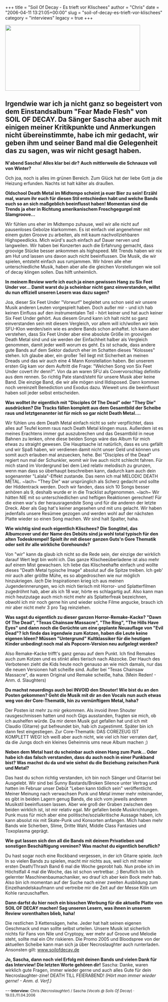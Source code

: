 +++
title = "Soil Of Decay - Es trieft vor Klischees"
author = "Chris"
date = "2006-04-11 13:21:05+00:00"
slug = "soil-of-decay-es-trieft-vor-klischees"
category = "interviews"
legacy = true
+++

<img src="images//2010/10/Soils-Of-Decay-Logo.jpg" alt="" title="Soils Of Decay - Logo" width="430" height="210" class="alignnone size-full wp-image-2783" />

Irgendwie war ich ja nicht ganz so begeistert von dem Einstandsalbum "Fear Made Flesh" von SOIL OF DECAY. Da Sänger Sascha aber auch mit einigen meiner Kritikpunkte und Anmerkungen nicht übereinstimmte, habe ich mir gedacht, wir geben ihm und seiner Band mal die Gelegenheit das zu sagen, was wir nicht gesagt haben.
---

**N'abend Sascha! Alles klar bei dir? Auch mittlerweile die Schnauze voll von Winter?**

Och joa, noch is alles im grünen Bereich. Zum Glück hat der liebe Gott ja die Heizung erfunden. Nachts ist halt kälter als draußen.

**Oldschool Death Metal im Midtempo scheint ja euer Bier zu sein! Erzähl mal, warum ihr euch für diesen Stil entschieden habt und welche Bands euch so an sich maßgeblich beeinflusst haben! Momentan sind die Trends ja eher in Richtung amerikanischem Froschgegurgel mit Slamgroove…**

Wir fühlen uns eher im Midtempo zuhause, weil wir alle nicht auf pausenloses Gebolze klarkommen. Es ist einfach viel angenehmer mit einem guten Groove zu arbeiten, als mit kaum nachvollziehbaren Highspeedlicks. Mich würd's auch einfach auf Dauer nerven und langweilen. Wir haben bei Konzerten auch die Erfahrung gemacht, dass groovige Stücke besser ankommen als highspeed. Mit Trends haben wir nix am Hut und lassen uns davon auch nicht beeinflussen. Die Musik, die wir spielen, entsteht einfach aus rumjammen. Wir hören alle eher unterschiedliche Musik, haben aber alle die gleichen Vorstellungen wie soil of decay klingen sollen. Das hilft unheimlich.

**In meinem Review werfe ich euch ja einen gewissen Hang zu Six Feet Under vor… Damit warst du ja scheinbar nicht ganz einverstanden, willst du nun offiziell unseren Lesern was dazu sagen?**

Joa, dieser Six Feet Under "Vorwurf" begleitet uns schon seid wir unsere Musik anderen Leuten vorgespielt haben. Doch außer mir - und ich hab keinen Einfluss auf den instrumentalen Teil - hört keiner und hat auch keiner Six Feet Under gehört. Aus diesem Grund kann ich halt nicht so ganz einverstanden sein mit diesem Vergleich, vor allem will ich/wollen wir kein SFU-Klon werden/sein wie es andere Bands schon anhaftet. Ich kann aber verstehen, dass Six Feet Under aber eine absolute Größe im groovigen Death Metal sind und sie werden der Einfachheit halber als Vergleich genommen, damit jeder weiß worum es geht. Es ist schade, dass andere gute Bands auf dem Sektor dadurch eher im Schatten dieses "Kolosses" stehen. Ich glaube aber, ein großer Teil liegt mit Sicherheit an meinen Dreads und das wir auch eine 4 Mann Konstellation haben. Bei unserem ersten Gig kam vor dem Auftritt die Frage: "Welchen Song von Six Feet Under covert ihr denn?". Von da an waren SFU als Covervorschlag definitiv aus dem rennen. So richtig Pate stand/steht für unsere Musik aber keine Band. Die einzige Band, die wir alle mögen sind Illdisposed. Dann kommen noch vereinzelt Benediction und Exodus dazu. Wieweit uns die beeinflusst haben soll jeder selbst entscheiden.

**Was wolltet ihr eigentlich mit "Disciples Of The Dead" oder "They Die" ausdrücken? Die Tracks fällen komplett aus dem Gesamtbild der Scheibe raus und letztgenannter ist für mich so gar nicht Death Metal….**

Wir fühlen uns dem Death Metal einfach nicht so sehr verpflichtet, dass alles auf Teufel komm raus nach Death Metal klingen muss. Außerdem ist es meines Erachtens immer gut auszubrechen und das Gesamtbild in neue Bahnen zu lenken, ohne diese beiden Songs wäre das Album für mich etwas zu straight gewesen. Die Hauptsache ist natürlich, dass es uns gefällt und wir Spaß haben, wir verdienen damit nicht unser Geld und können uns somit auch erlauben mal anzuecken, hehe. Bei "Disciples of the Dead" regiert nun mal der Schunkler, womit wir live auch nicht schlecht fahren. Für mich stand im Vordergrund bei dem Lied relativ melodisch zu grunzen, wenn man dass so überhaupt beschreiben kann, dadurch kam auch dein sogenannter "Lalala"-Effekt zustande. Das nenn ich mal MELODIC DEATH METAL. ~lach~ "They Die" war ursprünglich als Scherz gedacht und sollte der Hiddentrack werden. Doch wir fanden, dass sich 10 Songs besser anhören als 9, deshalb wurde er in die Tracklist aufgenommen. ~lach~ Wir hätten NIE mit so unterschiedlichen und heftigen Reaktionen gerechnet! Für die einen war's der herausragendste Song und für die anderen der letzte Dreck. Aber als Gag hat's keiner angesehen und mit uns gelacht. Wir haben jedenfalls unsere Resümee gezogen und werden wohl auf der nächsten Platte wieder so einen Song machen. Wir sind halt Spalter, haha.

**Wie wichtig sind euch eigentlich Klischees? Die Songtitel, das Albumcover und der Name des Debüts sind ja wohl total typisch für den alten Todeskrempel! Spielt ihr mit dieser ganzen Guts'n Gore Thematik oder seit ihr alle wirkliche Gorehounds?**

Von "wir" kann da glaub ich nicht so die Rede sein, der einzige der wirklich darauf Wert legt bin wohl ich. Das ganze Klischeeüberladene ist also mehr auf einem Mist gewachsen. Ich liebe das Klischeehafte einfach und wollte dieses "Death Metal typische Image" absolut auf die Spitze treiben. Ich geb' mir auch aller größte Mühe, es so abgedroschen wie nur möglich hinzukriegen. *lach* Die Inspirationen krieg ich aus meinen Jugenderinnerungen, wo ich mich tierisch mit Horror- und Splatterfilmen zugedröhnt hab, aber als ich 18 war, hörte es schlagartig auf. Also kann man mich heutzutage auch mich nicht mehr als Splatterfreak bezeichnen, obwohl ich mir noch gerne hin und wieder solche Filme angucke, brauch ich mir aber nicht mehr 3 pro Tag reinziehen.

**Was sagst du eigentlich zu dieser ganzen Horror-Remake-Kacke? "Dawn Of The Dead", "Texas Chainsaw Massacre", "The Ring", "The Hills Have Eyes" und dann noch die Gerüchte um eine geplante Neuauflage von "Evil Dead"? Ich finde das irgendwie zum Kotzen, haben die Leute keine eigenen Ideen? Müssen "Untergrund" Kultklassiker für die heutigen Kinder unbedingt noch mal als Popcorn-Version neu aufgelegt werden?**

Also Remake-Kacke trifft's ganz genau auf dem Punkt. Ich find Remakes auch zum Kotzen und es stinkt alles tierisch nach Abzocke. Der Hauch des Verbotenen zieht die Kids heute noch genauso an wie mich damals, nur das die neuen Versionen halt scheiße sind. Außer bei "Texas Chainsaw Massacre", da waren Original und Remake scheiße, haha. (Mein Reden! - Anm. d. Slaughters)

**Du machst neuerdings auch bei INVOID den Shouter! Wie bist du an den Posten gekommen? Geht die Musik mit dir an den Vocals nun auch etwas weg von der Core-Thematik, hin zu vernünftigem Metal, haha?**

Der Posten ist mehr zu mir gekommen. Als invoid ihren Shouter rausgeschmissen hatten und noch Gigs ausstanden, fragten sie mich, ob ich aushelfen würde. Da mir deren Musik gut gefallen hat und ich mit Claudio (Gitarre) gut befreundet bin, hab ich zugestimmt. Später bin ich dann fest eingestiegen. Zur Core-Thematik: DAS COREZEUG IST KOMPLETT WEG! Ich weiß aber auch nicht, wie viel ich hier verraten darf, da die Jungs doch ein kleines Geheimnis ums neue Album machen ;)

**Neben dem Metal hast du scheinbar auch einen Hang zum Punk… Oder habe ich das falsch verstanden, dass du auch noch in einer Punkband bist? Was machst du da und wie siehst du die Beziehung zwischen Punk und Metal?**

Das hast du schon richtig verstanden, ich bin noch Sänger und Gitarrist bei Ausgelebt. Wir sind bei Sunny Bastards/Broken Silence unter Vertrag und hatten im Februar unser Debüt "Leben kann tödlich sein" veröffentlicht. Meiner Meinung nach verwachsen Punk und Metal immer mehr miteinander, es gibt in beiden Lagern genug Bands, die sich vom jeweils anderem Musikstil beeinflussen lassen. Aber wie groß der Graben zwischen den beiden wirklich ist, ist mir relativ egal. Mir gefallen beide Musikrichtungen. Punk muss für mich aber eine politische/sozialkritische Aussage haben, ich kann absolut nix mit Skate-Punk und Konsorten anfangen. Mich haben mehr Bands wie Scherben, Slime, Dritte Wahl, Middle Class Fantasies und Toxoplasma geprägt.

**Wie gut lassen sich den all die Bands mit deinem Privatleben und sonstigen Beschäftigung vereinen? Was machst du eigentlich beruflich?**

Du hast sogar noch eine Rockband vergessen, in der ich Gitarre spiele. *lach* In so vielen Bands zu spielen, macht mir nichts aus, weil ich mit meiner ersten Death/Thrash Band 6 mal die Woche geprobt hab. Nun probe ich im Höchstfall 4 mal die Woche, das ist schon vertretbar. ;) Beruflich bin ich gelernter Maschinenbaumachaniker, wo drauf ich aber kein Bock mehr hab. Also bin ich momentan auf der Suche nach einer zweiten Ausbildung zum Einzelhandelskaufmann und vertreibe mir die Zeit auf der Messe Köln um Kohle ranzuschaffen.

**Dann darfst du hier noch ein bisschen Werbung für die aktuelle Platte von SOIL OF DECAY machen! Sag unseren Lesern, was ihnen in unserem Review vorenthalten blieb, haha!**

Die restlichen 3 Kettensägen, hehe. Jeder hat halt seinen eigenen Geschmack und man sollte selbst urteilen. Unsere Musik ist sicherlich nichts für Fans von Nile und Cryptopy, wer mehr auf Groove und Melodie steht, sollte mal ein Ohr riskieren. Die Promo 2005 und Bloodspree von der aktuellen Scheibe kann man sich ja über Necroslaughter auch runterladen. Ansonsten gilt: <a href="http://www.soilofdecay.de">www.soilofdecay.de</a>

**Jo, Sascha, dann noch viel Erfolg mit deinen Bands und vielen Dank für das Interview! Die letzten Worte gehören dir!**
Sascha: Danke, waren wirklich gute Fragen, immer wieder gerne und auch alles Gute für dein Necroslaughter-zine! DEATH TILL FEIERABEND!
_(Hört man immer wieder gerne! - Anm. d. Verf.)_

---<small>**Interview:** Chris (_Necroslaughter_) / Sascha (_Vocals @ Soils Of Decay_) &middot; 19.03./11.04.2006
</small>
